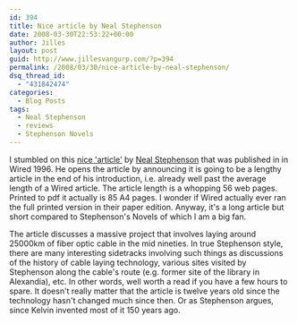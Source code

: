 ```yaml
---
id: 394
title: Nice article by Neal Stephenson
date: 2008-03-30T22:53:22+00:00
author: Jilles
layout: post
guid: http://www.jillesvangurp.com/?p=394
permalink: /2008/03/30/nice-article-by-neal-stephenson/
dsq_thread_id:
  - "431842474"
categories:
  - Blog Posts
tags:
  - Neal Stephenson
  - reviews
  - Stephenson Novels
---
```

I stumbled on this [nice 'article'](http://www.wired.com/wired/archive/4.12/ffglass.html?topic=&topic_set=) by [Neal Stephenson](http://en.wikipedia.org/wiki/Neal_Stephenson) that was published in in Wired 1996. He opens the article by announcing it is going to be a lengthy article in the end of his introduction, i.e. already well past the average length of a Wired article. The article length is a whopping 56 web pages. Printed to pdf it actually is 85 A4 pages. I wonder if Wired actually ever ran the full printed version in their paper edition. Anyway, it's a long article but short compared to Stephenson's Novels of which I am a big fan.

The article discusses a massive project that involves laying around 25000km of fiber optic cable in the mid nineties. In true Stephenson style, there are many interesting sidetracks involving such things as discussions of the history of cable laying technology, various sites visited by Stephenson along the cable's route (e.g. former site of the library in Alexandia), etc. In other words, well worth a read if you have a few hours to spare. It doesn't really matter that the article is twelve years old since the technology hasn't changed much since then. Or as Stephenson argues, since Kelvin invented most of it 150 years ago.